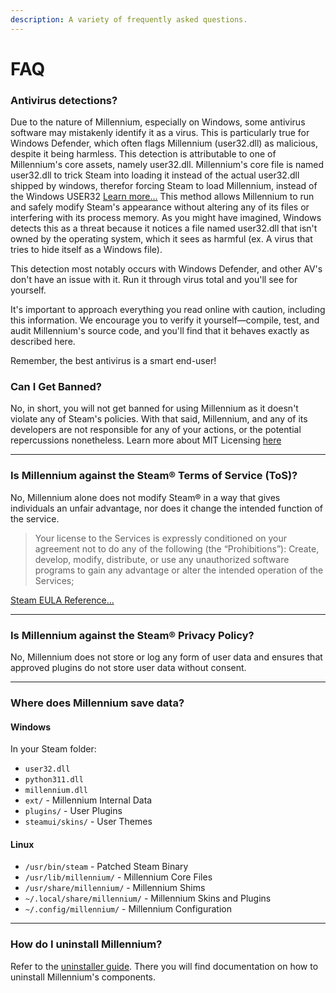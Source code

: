 ```yaml
---
description: A variety of frequently asked questions.
---
```


# FAQ

### Antivirus detections?

Due to the nature of Millennium, especially on Windows, some antivirus software may mistakenly identify it as a virus. This is particularly true for Windows Defender, which often flags Millennium (user32.dll) as malicious, despite it being harmless. This detection is attributable to one of Millennium's core assets, namely user32.dll. Millennium's core file is named user32.dll to trick Steam into loading it instead of the actual user32.dll shipped by windows, therefor forcing Steam to load Millennium, instead of the Windows USER32 [Learn more...](https://en.wikipedia.org/wiki/Microsoft_Windows_library_files) This method allows Millennium to run and safely modify Steam's appearance without altering any of its files or interfering with its process memory. As you might have imagined, Windows detects this as a threat because it notices a file named user32.dll that isn't owned by the operating system, which it sees as harmful (ex. A virus that tries to hide itself as a Windows file).

This detection most notably occurs with Windows Defender, and other AV's don't have an issue with it. Run it through virus total and you'll see for yourself.

It's important to approach everything you read online with caution, including this information. We encourage you to verify it yourself—compile, test, and audit Millennium's source code, and you'll find that it behaves exactly as described here.

Remember, the best antivirus is a smart end-user!

### Can I Get Banned?

No, in short, you will not get banned for using Millennium as it doesn't violate any of Steam's policies. With that said, Millennium, and any of its developers are not responsible for any of your actions, or the potential repercussions nonetheless. Learn more about MIT Licensing [here](https://github.com/SteamClientHomebrew/Millennium/blob/main/LICENSE)

---

### Is Millennium against the Steam® Terms of Service (ToS)?

No, Millennium alone does not modify Steam® in a way that gives individuals an unfair advantage, nor does it change the intended function of the service.

> Your license to the Services is expressly conditioned on your agreement not to do any of the following (the “Prohibitions”):
> Create, develop, modify, distribute, or use any unauthorized software programs to gain any advantage or alter the intended operation of the Services;

[Steam EULA Reference...](https://store.steampowered.com/eula/471710_eula_0#:~:text=Create%2C%20develop%2C%20modify%2C%20distribute%2C%20or%20use%20any%20unauthorized%20software%20programs%20to%20gain%20any%20advantage%20or%20alter%20the%20intended%20operation%20of%20the%20Services%3B)

---

### Is Millennium against the Steam® Privacy Policy?

No, Millennium does not store or log any form of user data and ensures that approved plugins do not store user data without consent.

---

### Where does Millennium save data?

#### Windows

In your Steam folder:

-   `user32.dll`
-   `python311.dll`
-   `millennium.dll`
-   `ext/` - Millennium Internal Data
-   `plugins/` - User Plugins
-   `steamui/skins/` - User Themes

#### Linux

-   `/usr/bin/steam` - Patched Steam Binary
-   `/usr/lib/millennium/` - Millennium Core Files
-   `/usr/share/millennium/` - Millennium Shims
-   `~/.local/share/millennium/` - Millennium Skins and Plugins
-   `~/.config/millennium/` - Millennium Configuration

---

### How do I uninstall Millennium?

Refer to the [uninstaller guide](/users/uninstalling). There you will find documentation on how to uninstall Millennium's components.
